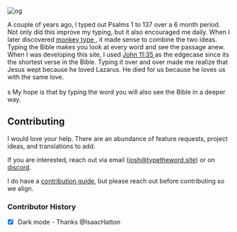 ![og](https://github.com/joshuawootonn/type-the-word/assets/20950876/b74efaba-0b77-4df4-8787-e0b3caefb1fc)

A couple of years ago, I typed out Psalms 1 to 137 over a 6 month period. Not only did this improve my typing,
but it also encouraged me daily. When I later discovered
<a
                            href="https://monkeytype.com"
                        >
monkey type
</a>
, it made sense to combine the two ideas. Typing the
Bible makes you look at every word and see the passage
anew. When I was developing this site, I used
<a
                            href="https://typetheword.site/passage/john_11:34-36"
                        >
John 11:35
</a>
as the edgecase since its the shortest verse in the
Bible. Typing it over and over made me realize that
Jesus wept because he loved Lazarus. He died for us
because he loves us with the same love.
<br />
<br />s
My hope is that by typing the word you will also see the
Bible in a deeper way.

## Contributing

I would love your help. There are an abundance of feature requests, project ideas, and translations to add.

If you are interested, reach out via email (josh@typetheword.site) or on [discord](https://discord.com/invite/a9eYv4sgWp).

I do have a [contribution guide](/CONTRIBUTING.md), but please reach out before contributing so we align.

### Contributor History

- [x] Dark mode - Thanks @IsaacHatton
